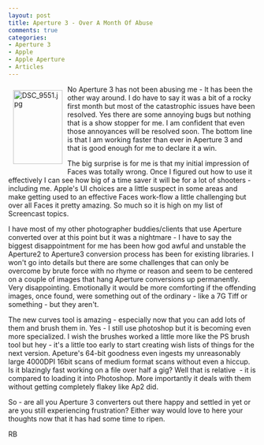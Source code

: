 ```yaml
---
layout: post
title: Aperture 3 - Over A Month Of Abuse
comments: true
categories:
- Aperture 3
- Apple
- Apple Aperture
- Articles
---
```

<a rel="lightbox" href="/wp-content/uploads/2010/03/DSC_9551.jpg"><img title="DSC_9551.jpg" src="/wp-content/uploads/2010/03/.thumbs/.DSC_9551.jpg" border="0" alt="DSC_9551.jpg" hspace="10" vspace="10" width="100" height="150" align="left" /></a>No Aperture 3 has not been abusing me - It has been the other way around. I do have to say it was a bit of a rocky first month but most of the catastrophic issues have been resolved. Yes there are some annoying bugs but nothing that is a show stopper for me. I am confident that even those annoyances will be resolved soon. The bottom line is that I am working faster than ever in Aperture 3 and that is good enough for me to declare it a win.

The big surprise is for me is that my initial impression of Faces was totally wrong. Once I figured out how to use it effectively I can see how big of a time saver it will be for a lot of shooters - including me. Apple's UI choices are a little suspect in some areas and make getting used to an effective Faces work-flow a little challenging but over all Faces it pretty amazing. So much so it is high on my list of Screencast topics.

I have most of my other photographer buddies/clients that use Aperture converted over at this point but it was a nightmare - I have to say the biggest disappointment for me has been how god awful and unstable the Aperture2 to Aperture3 conversion process has been for existing libraries. I won't go into details but there are some challenges that can only be overcome by brute force with no rhyme or reason and seem to be centered on a couple of images that hang Aperture conversions up permanently. Very disappointing. Emotionally it would be more comforting if the offending images, once found, were something out of the ordinary - like a 7G Tiff or something - but they aren't.

The new curves tool is amazing - especially now that you can add lots of them and brush them in. Yes - I still use photoshop but it is becoming even more specialized. I wish the brushes worked a little more like the PS brush tool but hey - it's a little too early to start creating wish lists of things for the next version. Apeture's 64-bit goodness even ingests my unreasonably large 4000DPI 16bit scans of medium format scans without even a hiccup. Is it blazingly fast working on a file over half a gig? Well that is relative  - it is compared to loading it into Photoshop. More importantly it deals with them without getting completely flakey like Ap2 did.

So - are all you Aperture 3 converters out there happy and settled in yet or are you still experiencing frustration? Either way would love to here your thoughts now that it has had some time to ripen.

RB
